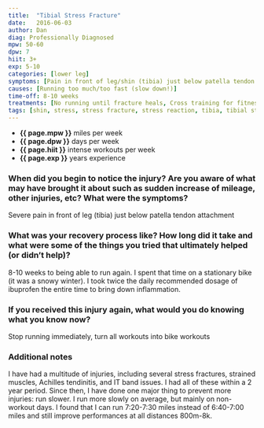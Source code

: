 ```yaml
---
title:  "Tibial Stress Fracture"
date:   2016-06-03
author: Dan
diag: Professionally Diagnosed
mpw: 50-60
dpw: 7
hiit: 3+
exp: 5-10
categories: [lower leg]
symptoms: [Pain in front of leg/shin (tibia) just below patella tendon attachment]
causes: [Running too much/too fast (slow down!)]
time-off: 8-10 weeks
treatments: [No running until fracture heals, Cross training for fitness, Ibuprofen for duration of injury to address inflammation, Run slower]
tags: [shin, stress, stress fracture, stress reaction, tibia, tibial stress, tibial stress fracture]
---
```


>
- **{{ page.mpw }}** miles per week
- **{{ page.dpw }}** days per week
- **{{ page.hiit }}** intense workouts per week
- **{{ page.exp }}** years experience
  
### When did you begin to notice the injury? Are you aware of what may have brought it about such as sudden increase of mileage, other injuries, etc? What were the symptoms?

Severe pain in front of leg (tibia) just below patella tendon attachment

### What was your recovery process like? How long did it take and what were some of the things you tried that ultimately helped (or didn’t help)?

8-10 weeks to being able to run again. I spent that time on a stationary bike (it was a snowy winter). I took twice the daily recommended dosage of ibuprofen the entire time to bring down inflammation.

### If you received this injury again, what would you do knowing what you know now?

Stop running immediately, turn all workouts into bike workouts

### Additional notes

I have had a multitude of injuries, including several stress fractures, strained muscles, Achilles tendinitis, and IT band issues. I had all of these within a 2 year period. Since then, I have done one major thing to prevent more injuries: run slower. I run more slowly on average, but mainly on non-workout days. I found that I can run 7:20-7:30 miles instead of 6:40-7:00 miles and still improve performances at all distances 800m-8k.

